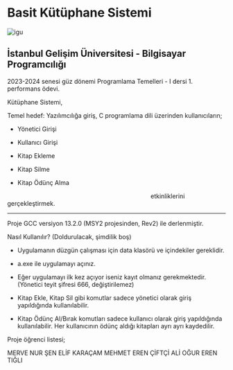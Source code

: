 # Basit Kütüphane Sistemi

![igu](![LOGO](/data/art/logo.png))

## İstanbul Gelişim Üniversitesi - Bilgisayar Programcılığı

2023-2024 senesi güz dönemi Programlama Temelleri - I dersi 1. performans ödevi.

Kütüphane Sistemi,

Temel hedef: Yazılımcılığa giriş, C programlama dili üzerinden kullanıcıların;

- Yönetici Girişi

- Kullanıcı Girişi

- Kitap Ekleme

- Kitap Silme

- Kitap Ödünç Alma

                                                                                    etkinliklerini gerçekleştirmek.

---

Proje GCC versiyon 13.2.0 (MSY2 projesinden, Rev2) ile derlenmiştir.

Nasıl Kullanılır? (Doldurulacak, şimdilik boş)

- Uygulamanın düzgün çalışması için data klasörü ve içindekiler gereklidir.

- a.exe ile uygulamayı açınız.

- Eğer uygulamayı ilk kez açıyor iseniz kayıt olmanız gerekmektedir. (Yönetici teyit şifresi 666, değiştirilemez)

- Kitap Ekle, Kitap Sil gibi komutlar sadece yönetici olarak giriş yapıldığında kullanılabilir.

- Kitap Ödünç Al/Bırak komutları sadece kullanıcı olarak giriş yapıldığında kullanılabilir. Her kullanıcının ödünç aldığı kitapları ayrı ayrı kaydedilir.



Proje öğrenci listesi;

MERVE NUR ŞEN
ELİF KARAÇAM
MEHMET EREN ÇİFTÇİ
ALİ OĞUR
EREN TIĞLI